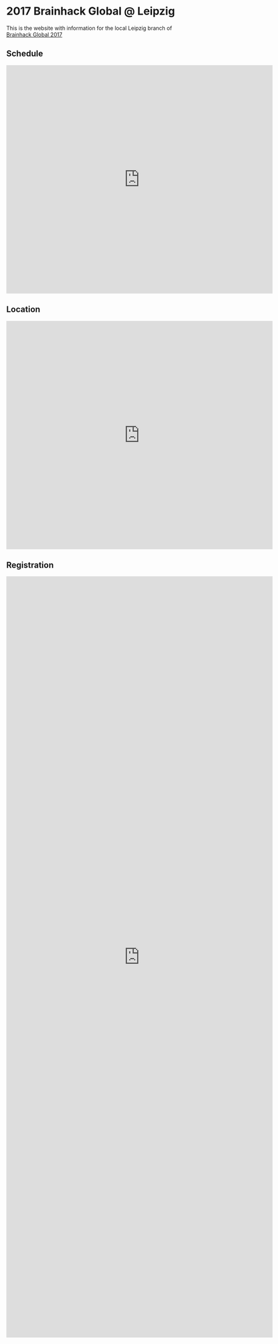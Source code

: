 # 2017 Brainhack Global @ Leipzig

This is the website with information for the local Leipzig branch of [Brainhack Global 2017](http://events.brainhack.org/global2017/)

## Schedule

<iframe src="https://calendar.google.com/calendar/embed?showTitle=0&amp;showNav=0&amp;showDate=0&amp;showPrint=0&amp;showTabs=0&amp;showCalendars=0&amp;mode=AGENDA&amp;height=600&amp;wkst=1&amp;bgcolor=%23FFFFFF&amp;src=mrmbtj7du1579lulhotg5d0ovc%40group.calendar.google.com&amp;color=%231B887A&amp;ctz=Europe%2FBerlin" style="border-width:0" width="700" height="600" frameborder="0" scrolling="no"></iframe>

## Location

<iframe src="https://www.google.com/maps/embed?pb=!1m18!1m12!1m3!1d9972.633131330651!2d12.398546849999999!3d51.32660845!2m3!1f0!2f0!3f0!3m2!1i1024!2i768!4f13.1!3m3!1m2!1s0x0%3A0x2856dce7b35998e4!2sMax+Planck+Institute+for+Human+Cognitive+and+Brain+Sciences!5e0!3m2!1sen!2sde!4v1486069790687" width="700" height="600" frameborder="0" style="border:0" allowfullscreen></iframe>

## Registration

<iframe src="https://docs.google.com/forms/d/e/1FAIpQLSfVSRwNlrdezTa-P917TpXpoDzHPKpmDTpTwiRXECwxWCOxrg/viewform?embedded=true" width="700" height="2000" frameborder="0" marginheight="0" marginwidth="0">Loading...</iframe>
